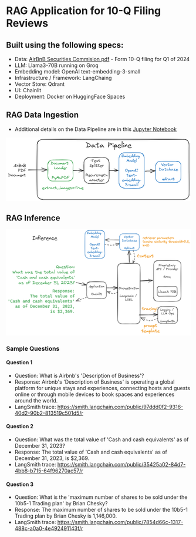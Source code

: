 # RAG Application for 10-Q Filing Reviews

## Built using the following specs:
- Data:  [AirBnB Securities Commision pdf](https://airbnb2020ipo.q4web.com/files/doc_financials/2024/q1/fdb60f7d-e616-43dc-86ef-e33d3a9bdd05.pdf) - Form 10-Q filing for Q1 of 2024
- LLM:  Llama3-70B running on Groq
- Embedding model:  OpenAI text-embedding-3-small
- Infrastructure / Framework:  LangChaing
- Vector Store: Qdrant
- UI:  Chainlit
- Deployment: Docker on HuggingFace Spaces

## RAG Data Ingestion

- Additional details on the Data Pipeline are in this [Jupyter Notebook](./airbnb_langchain_rag_loader_retriever.ipynb)

!["RAG Data Pipeline"](./public/airbnb-langchain-rag-loader.png)

## RAG Inference

!["RAG Inference"](./public/airbnb-langchain-rag-inference.png)

### Sample Questions

#### Question 1
- Question: What is Airbnb's 'Description of Business'?
- Response: Airbnb's 'Description of Business' is operating a global platform for unique stays and experiences, connecting hosts and guests online or through mobile devices to book spaces and experiences around the world.
- LangSmith trace: https://smith.langchain.com/public/97ddd0f2-9316-40d2-90b2-813519c501d5/r

#### Question 2
- Question: What was the total value of 'Cash and cash equivalents' as of December 31, 2023?
- Response: The total value of 'Cash and cash equivalents' as of December 31, 2023, is $2,369.
- LangSmith trace: https://smith.langchain.com/public/35425a02-84d7-4bb8-b715-64f96270ac57/r

#### Question 3
- Question: What is the 'maximum number of shares to be sold under the 10b5-1 Trading plan' by Brian Chesky?
- Response: The maximum number of shares to be sold under the 10b5-1 Trading plan by Brian Chesky is 1,146,000.
- LangSmith trace: https://smith.langchain.com/public/7854d66c-1317-488c-a0a0-4e492491143f/r